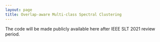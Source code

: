 ```yaml
---
layout: page
title: Overlap-aware Multi-class Spectral Clustering
---
```


The code will be made publicly available here after IEEE SLT 2021 review period.

